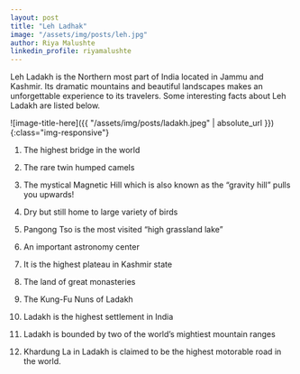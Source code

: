```yaml
---
layout: post
title: "Leh Ladhak"
image: "/assets/img/posts/leh.jpg"
author: Riya Malushte
linkedin_profile: riyamalushte
---
```


Leh Ladakh is the Northern most part of India located in Jammu and Kashmir. Its dramatic mountains and beautiful landscapes makes an unforgettable experience to its travelers. Some interesting facts about Leh Ladakh are listed below.

![image-title-here]({{ "/assets/img/posts/ladakh.jpeg" | absolute_url }}){:class="img-responsive"}

1. The highest bridge in the world

2. The rare twin humped camels

3. The mystical Magnetic Hill which is also known as the “gravity hill” pulls you upwards!

4. Dry but still home to large variety of birds

5. Pangong Tso is the most visited “high grassland lake”

6. An important astronomy center

7. It is the highest plateau in Kashmir state

8. The land of great monasteries

9. The Kung-Fu Nuns of Ladakh

10. Ladakh is the highest settlement in India

11. Ladakh is bounded by two of the world’s mightiest mountain ranges

12. Khardung La in Ladakh is claimed to be the highest motorable road in the world.


